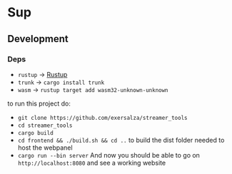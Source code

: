 # Sup


## Development
### Deps
- `rustup` -> [Rustup](https://rustup.rs/)
- `trunk` -> `cargo install trunk`
- `wasm` -> `rustup target add wasm32-unknown-unknown`

to run this project do:

- `git clone https://github.com/exersalza/streamer_tools`
- `cd streamer_tools`
- `cargo build`
- `cd frontend && ./build.sh && cd ..` to build the dist folder needed to host the webpanel
- `cargo run --bin server`
And now you should be able to go on `http://localhost:8080` and see a working website
